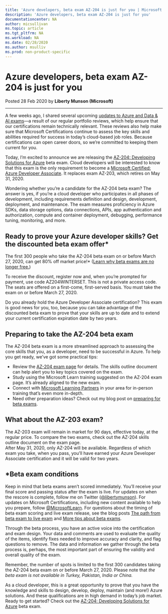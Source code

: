 ```yaml
---
title: 'Azure developers, beta exam AZ-204 is just for you | Microsoft Docs'
description: 'Azure developers, beta exam AZ-204 is just for you'
documentationcenter: NA 
author: micsullivan
ms.topic: article
ms.tgt_pltfrm: NA
ms.workload: NA
ms.date: 02/28/2020
ms.author: msulliv
ms.prod: non-product-specific
---
```

# Azure developers, beta exam AZ-204 is just for you

Posted 28 Feb 2020 by **Liberty Munson (Microsoft)**

___

A few weeks ago, I shared several upcoming [updates to Azure and Data & AI exams](https://www.microsoft.com/en-us/learning/community-blog-post.aspx?BlogId=8&Id=375281)—a result of our regular portfolio reviews, which help ensure that our certifications remain technically relevant. These reviews also help make sure that Microsoft Certifications continue to assess the key skills and abilities required for success in today’s cloud-based job roles. Because certifications can open career doors, so we’re committed to keeping them current for you.

Today, I’m excited to announce we are releasing the [AZ-204: Developing Solutions for Azure](https://aka.ms/az-204exam) beta exam. Cloud developers will be interested to know that this exam is the only requirement to become a [Microsoft Certified: Azure Developer Associate](https://docs.microsoft.com/learn/certifications/azure-developer). It replaces exam AZ-203, which retires on May 31, 2020.

Wondering whether you’re a candidate for the AZ-204 beta exam? The answer is yes, if you’re a cloud developer who participates in all phases of development, including requirements definition and design, development, deployment, and maintenance. The exam measures proficiency in Azure SDKs, data storage options, data connections, APIs, app authentication and authorization, compute and container deployment, debugging, performance tuning, monitoring, and more.

## Ready to prove your Azure developer skills? Get the discounted beta exam offer*

The first 300 people who take the AZ-204 beta exam on or before March 27, 2020, can get 80% off market price!* ([Learn why beta exams are no longer free.](https://www.microsoft.com/en-us/learning/community-blog-post.aspx?BlogId=8&Id=374922))

To receive the discount, register now and, when you’re prompted for payment, use code AZ204WINTERSET. This is not a private access code. The seats are offered on a first-come, first-served basis. You must take the exam on or before March 27, 2020.

Do you already hold the Azure Developer Associate certification? This exam is good news for you, too, because you can take advantage of the discounted beta exam to prove that your skills are up to date and to extend your current certification expiration date by two years.

## Preparing to take the AZ-204 beta exam

The AZ-204 beta exam is a more streamlined approach to assessing the core skills that you, as a developer, need to be successful in Azure. To help you get ready, we’ve got some practical tips:
- Review the [AZ-204 exam page](https://aka.ms/az-204exam) for details. The skills outline document can help alert you to key topics covered on the exam.
- Study using the Microsoft Learn training suggested on the AZ-204 exam page. It’s already aligned to the new exam.
- Connect with [Microsoft Learning Partners](https://aka.ms/LearningPartners) in your area for in-person training that’s even more in-depth.
- Need other preparation ideas? Check out my blog post on [preparing for beta exams](https://www.microsoft.com/en-us/learning/community-blog-post.aspx?BlogId=8&Id=374544).

## What about the AZ-203 exam?

The AZ-203 exam will remain in market for 90 days, effective today, at the regular price. To compare the two exams, check out the AZ-204 skills outline document on the exam page.  
After May 31, 2020, only AZ-204 will be available. Regardless of which exam you take, when you pass, you’ll have earned your Azure Developer Associate certification and it will be valid for two years.

## *Beta exam conditions

Keep in mind that beta exams aren’t scored immediately. You’ll receive your final score and passing status after the exam is live. For updates on when the rescore is complete, follow me on Twitter ([@libertymunson](https://twitter.com/LibertyMunson)). For updates on Microsoft Certifications, including new content available to help you prepare, follow [@MicrosoftLearn](https://twitter.com/MicrosoftLearn). For questions about the timing of beta exam scoring and live exam release, see the blog posts [The path from beta exam to live exam](https://www.microsoft.com/en-us/learning/community-blog-post.aspx?BlogId=8&Id=374675) and [More tips about beta exams](https://www.microsoft.com/en-us/learning/community-blog-post.aspx?BlogId=8&Id=374723).

Through the beta process, you have an active voice into the certification and exam design. Your data and comments are used to evaluate the quality of the items, identify fixes needed to improve accuracy and clarity, and flag questions to remove. The data and information we gather through the beta process is, perhaps, the most important part of ensuring the validity and overall quality of the exam.

Remember, the number of spots is limited to the first 300 candidates taking the AZ-204 beta exam on or before March 27, 2020. Please note that _the beta exam is not available in Turkey, Pakistan, India or China._

As a cloud developer, this is a great opportunity to prove that you have the knowledge and skills to design, develop, deploy, maintain (and more!) Azure solutions. And these qualifications are in high demand in today’s job market. Ready to get started? Check out the [AZ-204: Developing Solutions for Azure](https://aka.ms/az-204exam) beta exam.